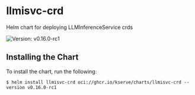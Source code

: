 # llmisvc-crd

Helm chart for deploying LLMInferenceService crds

![Version: v0.16.0-rc1](https://img.shields.io/badge/Version-v0.16.0--rc1-informational?style=flat-square)

## Installing the Chart

To install the chart, run the following:

```console
$ helm install llmisvc-crd oci://ghcr.io/kserve/charts/llmisvc-crd --version v0.16.0-rc1
```
